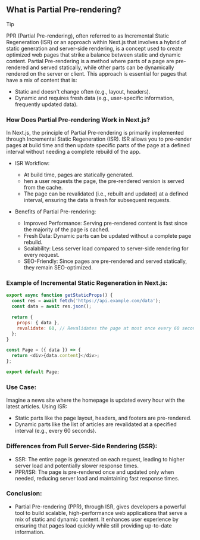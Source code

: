 ## What is Partial Pre-rendering?

>[!TIP]
> PPR (Partial Pre-rendering), often referred to as Incremental Static Regeneration (ISR) or an approach within Next.js that involves a hybrid of static generation and server-side rendering, is a concept used to create optimized web pages that strike a balance between static and dynamic content. Partial Pre-rendering is a method where parts of a page are pre-rendered and served statically, while other parts can be dynamically rendered on the server or client. This approach is essential for pages that have a mix of content that is:
>  - Static and doesn't change often (e.g., layout, headers).
>  - Dynamic and requires fresh data (e.g., user-specific information, frequently updated data).

### How Does Partial Pre-rendering Work in Next.js?
In Next.js, the principle of Partial Pre-rendering is primarily implemented through Incremental Static Regeneration (ISR). ISR allows you to pre-render pages at build time and then update specific parts of the page at a defined interval without needing a complete rebuild of the app.

- ISR Workflow:
  - At build time, pages are statically generated.
  - hen a user requests the page, the pre-rendered version is served from the cache.
  - The page can be revalidated (i.e., rebuilt and updated) at a defined interval, ensuring the data is fresh for subsequent requests.

- Benefits of Partial Pre-rendering:
  - Improved Performance: Serving pre-rendered content is fast since the majority of the page is cached.
  - Fresh Data: Dynamic parts can be updated without a complete page rebuild.
  - Scalability: Less server load compared to server-side rendering for every request.
  - SEO-Friendly: Since pages are pre-rendered and served statically, they remain SEO-optimized.
    
### Example of Incremental Static Regeneration in Next.js:
```javascript
export async function getStaticProps() {
  const res = await fetch('https://api.example.com/data');
  const data = await res.json();

  return {
    props: { data },
    revalidate: 60, // Revalidates the page at most once every 60 seconds
  };
}

const Page = ({ data }) => {
  return <div>{data.content}</div>;
};

export default Page;

```
### Use Case:
Imagine a news site where the homepage is updated every hour with the latest articles. Using ISR:

- Static parts like the page layout, headers, and footers are pre-rendered.
- Dynamic parts like the list of articles are revalidated at a specified interval (e.g., every 60 seconds).

### Differences from Full Server-Side Rendering (SSR):
 - SSR: The entire page is generated on each request, leading to higher server load and potentially slower response times.
 - PPR/ISR: The page is pre-rendered once and updated only when needed, reducing server load and maintaining fast response times.

### Conclusion:
 - Partial Pre-rendering (PPR), through ISR, gives developers a powerful tool to build scalable, high-performance web applications that serve a mix of static and dynamic content. It enhances user experience by ensuring that pages load quickly while still providing up-to-date information.









